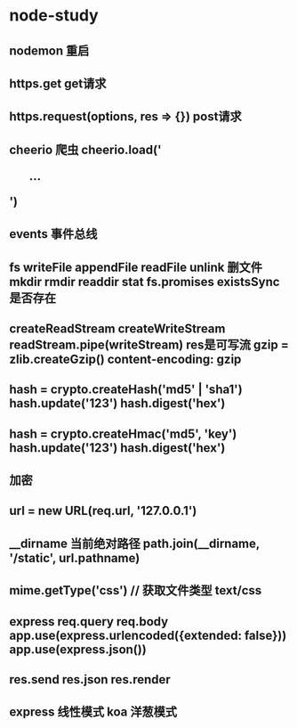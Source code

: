 # node-study

## nodemon 重启

## https.get get请求

## https.request(options, res => {}) post请求

## cheerio 爬虫 cheerio.load('<ul id = "fruits">...</ul>')

## events 事件总线

## fs writeFile appendFile  readFile unlink 删文件 mkdir rmdir readdir stat fs.promises existsSync 是否存在

## createReadStream createWriteStream readStream.pipe(writeStream) res是可写流 gzip = zlib.createGzip() content-encoding: gzip

## hash = crypto.createHash('md5' | 'sha1') hash.update('123') hash.digest('hex')

## hash = crypto.createHmac('md5', 'key') hash.update('123') hash.digest('hex')

## 加密

## url = new URL(req.url, '127.0.0.1')

## __dirname 当前绝对路径  path.join(__dirname, '/static', url.pathname)

## mime.getType('css') // 获取文件类型 text/css

## express req.query req.body app.use(express.urlencoded({extended: false})) app.use(express.json())

## res.send res.json res.render

## express 线性模式 koa 洋葱模式
